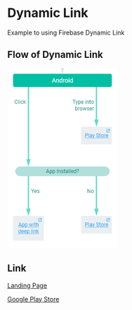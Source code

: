 # Dynamic Link 
Example to using Firebase Dynamic Link

## Flow of Dynamic Link 

![DeepLink](./image/dynamic%20link.PNG)

## Link
[Landing Page](https://nethrureferrer-4b919.firebaseapp.com)

[Google Play Store](https://play.google.com/store/apps/details?id=io.datalive.deeplink)
